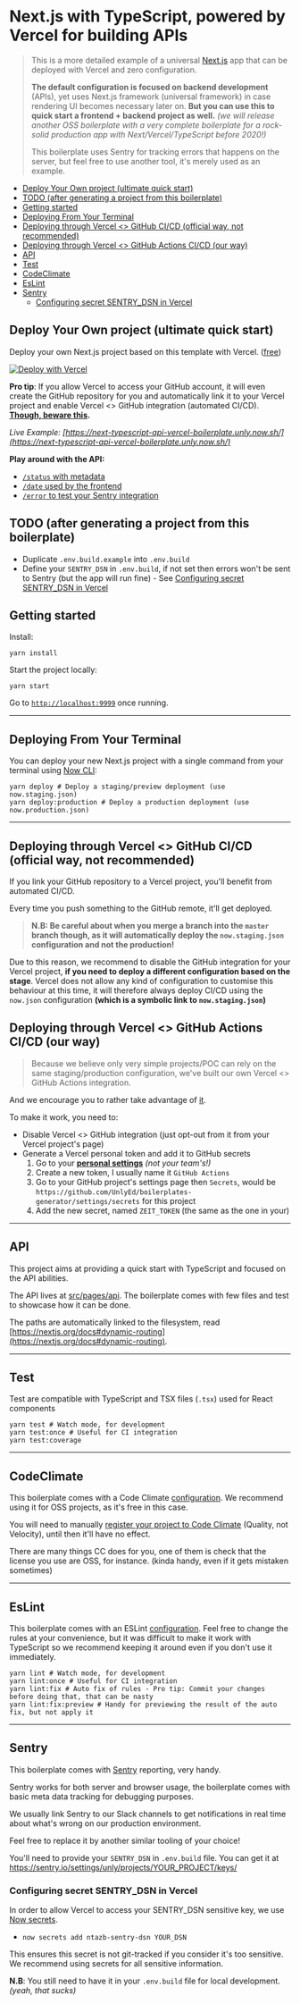 # Next.js with TypeScript, powered by Vercel for building APIs

> This is a more detailed example of a universal [Next.js](https://nextjs.org) app that can be deployed with Vercel and zero configuration.
>
> **The default configuration is focused on backend development** (APIs), yet uses Next.js framework (universal framework) in case rendering UI becomes necessary later on.
> **But you can use this to quick start a frontend + backend project as well.** _(we will release another OSS boilerplate with a very complete boilerplate for a rock-solid production app with Next/Vercel/TypeScript before 2020!)_
>
> This boilerplate uses Sentry for tracking errors that happens on the server, but feel free to use another tool, it's merely used as an example.

<!-- toc -->

- [Deploy Your Own project (ultimate quick start)](#deploy-your-own-project-ultimate-quick-start)
- [TODO (after generating a project from this boilerplate)](#todo-after-generating-a-project-from-this-boilerplate)
- [Getting started](#getting-started)
- [Deploying From Your Terminal](#deploying-from-your-terminal)
- [Deploying through Vercel <> GitHub CI/CD (official way, not recommended)](#deploying-through-vercel--github-cicd-official-way-not-recommended)
- [Deploying through Vercel <> GitHub Actions CI/CD (our way)](#deploying-through-vercel--github-actions-cicd-our-way)
- [API](#api)
- [Test](#test)
- [CodeClimate](#codeclimate)
- [EsLint](#eslint)
- [Sentry](#sentry)
  * [Configuring secret SENTRY_DSN in Vercel](#configuring-secret-sentry_dsn-in-vercel)

<!-- tocstop -->

## Deploy Your Own project (ultimate quick start)

Deploy your own Next.js project based on this template with Vercel. ([free](https://vercel.com/pricing))

[![Deploy with Vercel](https://vercel.com/button)](https://vercel.com/new/project?template=https://github.com/UnlyEd/next-typescript-api-vercel-boilerplate)

**Pro tip**: If you allow Vercel to access your GitHub account, it will even create the GitHub repository for you and automatically link it to your Vercel project and enable Vercel <> GitHub integration (automated CI/CD).
**[Though, beware this](#deploying-through-vercel--github-cicd-official-way-not-recommended).**

_Live Example: [https://next-typescript-api-vercel-boilerplate.unly.now.sh/](https://next-typescript-api-vercel-boilerplate.unly.now.sh/)_

**Play around with the API:**
- [`/status` with metadata](https://next-typescript-api-vercel-boilerplate.unly.now.sh/api/status)
- [`/date` used by the frontend](https://next-typescript-api-vercel-boilerplate.unly.now.sh/api/date)
- [`/error` to test your Sentry integration](https://next-typescript-api-vercel-boilerplate.unly.now.sh/api/error)


## TODO (after generating a project from this boilerplate)

- Duplicate `.env.build.example` into `.env.build`
- Define your `SENTRY_DSN` in `.env.build`, if not set then errors won't be sent to Sentry (but the app will run fine) - See [Configuring secret SENTRY_DSN in Vercel](#configuring-secret-sentry_dsn-in-vercel)

## Getting started

Install:

```
yarn install
```

Start the project locally:

```
yarn start
```

Go to [`http://localhost:9999`](http://localhost:9999) once running.

---

## Deploying From Your Terminal

You can deploy your new Next.js project with a single command from your terminal using [Now CLI](https://vercel.com/download):

```shell
yarn deploy # Deploy a staging/preview deployment (use now.staging.json)
yarn deploy:production # Deploy a production deployment (use now.production.json)
```

---

## Deploying through Vercel <> GitHub CI/CD (official way, not recommended)

If you link your GitHub repository to a Vercel project, you'll benefit from automated CI/CD.

Every time you push something to the GitHub remote, it'll get deployed.

> **N.B: Be careful about when you merge a branch into the `master` branch though, as it will automatically deploy the `now.staging.json` configuration and not the production!**

Due to this reason, we recommend to disable the GitHub integration for your Vercel project, **if you need to deploy a different configuration based on the stage**.
Vercel does not allow any kind of configuration to customise this behaviour at this time, it will therefore always deploy CI/CD using the `now.json` configuration **(which is a symbolic link to `now.staging.json`)**

## Deploying through Vercel <> GitHub Actions CI/CD (our way)

> Because we believe only very simple projects/POC can rely on the same staging/production configuration, we've built our own Vercel <> GitHub Actions integration.

And we encourage you to rather take advantage of [it](./.github/workflows).

To make it work, you need to:
- Disable Vercel <> GitHub integration (just opt-out from it from your Vercel project's page)
- Generate a Vercel personal token and add it to GitHub secrets
    1. Go to your **[personal settings](https://vercel.com/account/tokens)** *(not your team's!)*
    1. Create a new token, I usually name it `GitHub Actions`
    1. Go to your GitHub project's settings page then `Secrets`, would be `https://github.com/UnlyEd/boilerplates-generator/settings/secrets` for this project
    1. Add the new secret, named `ZEIT_TOKEN` (the same as the one in your)

---

## API

This project aims at providing a quick start with TypeScript and focused on the API abilities.

The API lives at [src/pages/api](./src/pages/api). The boilerplate comes with few files and test to showcase how it can be done.

The paths are automatically linked to the filesystem, read [https://nextjs.org/docs#dynamic-routing](https://nextjs.org/docs#dynamic-routing).

---

## Test

Test are compatible with TypeScript and TSX files (`.tsx`) used for React components

```
yarn test # Watch mode, for development
yarn test:once # Useful for CI integration
yarn test:coverage
```

---

## CodeClimate

This boilerplate comes with a Code Climate [configuration](.codeclimate.yml). We recommend using it for OSS projects, as it's free in this case.

You will need to manually [register your project to Code Climate](https://codeclimate.com/dashboard) (Quality, not Velocity), until then it'll have no effect.

There are many things CC does for you, one of them is check that the license you use are OSS, for instance. (kinda handy, even if it gets mistaken sometimes)


---

## EsLint

This boilerplate comes with an ESLint [configuration](.eslintrc.yml). Feel free to change the rules at your convenience,
but it was difficult to make it work with TypeScript so we recommend keeping it around even if you don't use it immediately.

```
yarn lint # Watch mode, for development
yarn lint:once # Useful for CI integration
yarn lint:fix # Auto fix of rules - Pro tip: Commit your changes before doing that, that can be nasty
yarn lint:fix:preview # Handy for previewing the result of the auto fix, but not apply it
```


---

## Sentry

This boilerplate comes with [Sentry](https://sentry.io/) reporting, very handy.

Sentry works for both server and browser usage, the boilerplate comes with basic meta data tracking for debugging purposes.

We usually link Sentry to our Slack channels to get notifications in real time about what's wrong on our production environment.

Feel free to replace it by another similar tooling of your choice!

You'll need to provide your `SENTRY_DSN` in `.env.build` file. You can get it at https://sentry.io/settings/unly/projects/YOUR_PROJECT/keys/

### Configuring secret SENTRY_DSN in Vercel

In order to allow Vercel to access your SENTRY_DSN sensitive key, we use [Now secrets](https://vercel.com/docs/v2/environment-variables-and-secrets).

- `now secrets add ntazb-sentry-dsn YOUR_DSN`

This ensures this secret is not git-tracked if you consider it's too sensitive.
We recommend using secrets for all sensitive information.

**N.B**: You still need to have it in your `.env.build` file for local development. _(yeah, that sucks)_
